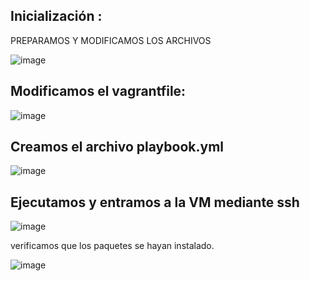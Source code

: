 ## Inicialización :
PREPARAMOS Y MODIFICAMOS LOS ARCHIVOS 

![image](https://github.com/user-attachments/assets/351e6883-d51d-4eda-91fa-74225bd7de07)

## Modificamos el vagrantfile:

![image](https://github.com/user-attachments/assets/e9018659-0e5e-4e6e-b8f3-a35c187ff91c)

## Creamos el archivo playbook.yml

![image](https://github.com/user-attachments/assets/d2e9e418-342f-4675-b04e-4b0e2ce5f47a)

## Ejecutamos y entramos a la VM mediante ssh 

![image](https://github.com/user-attachments/assets/4def6eb8-bc38-449e-9f3f-352af0e3e235)

verificamos que los paquetes se hayan instalado.

![image](https://github.com/user-attachments/assets/8623320c-bb8c-4316-9a5e-0cdcb1653af1)
